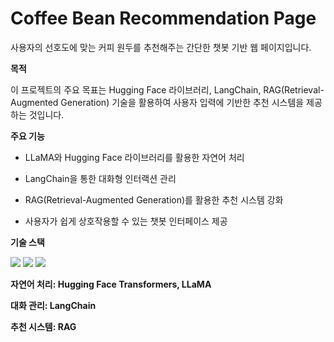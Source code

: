 # **Coffee Bean Recommendation Page**

사용자의 선호도에 맞는 커피 원두를 추천해주는 간단한 챗봇 기반 웹 페이지입니다.​

**목적**

이 프로젝트의 주요 목표는 Hugging Face 라이브러리, LangChain, RAG(Retrieval-Augmented Generation) 기술을 활용하여 사용자 입력에 기반한 추천 시스템을 제공하는 것입니다.​

**주요 기능**

- LLaMA와 Hugging Face 라이브러리를 활용한 자연어 처리​

- LangChain을 통한 대화형 인터랙션 관리​

- RAG(Retrieval-Augmented Generation)를 활용한 추천 시스템 강화​

- 사용자가 쉽게 상호작용할 수 있는 챗봇 인터페이스 제공​

**기술 스택**


<img src="https://img.shields.io/badge/python-%233776AB.svg?&style=for-the-badge&logo=python&logoColor=white" /> <img src="https://img.shields.io/badge/fastapi-%23009688.svg?&style=for-the-badge&logo=fastapi&logoColor=white" /> <img src="https://img.shields.io/badge/react-%2361DAFB.svg?&style=for-the-badge&logo=react&logoColor=black" />

**자연어 처리: Hugging Face Transformers, LLaMA**
​

**대화 관리: LangChain​**


**추천 시스템: RAG**
